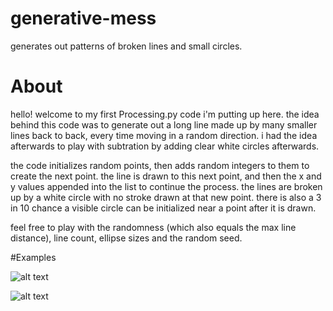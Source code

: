 # generative-mess
generates out patterns of broken lines and small circles.

# About

hello! welcome to my first Processing.py code i'm putting up here.
the idea behind this code was to generate out a long line made up by many smaller lines back to back, every time moving in a random direction. i had the idea afterwards to play with subtration by adding clear white circles afterwards.

the code initializes random points, then adds random integers to them to create the next point. the line is drawn to this next point, and then the x and y values appended into the list to continue the process.
the lines are broken up by a white circle with no stroke drawn at that new point.
there is also a 3 in 10 chance a visible circle can be initialized near a point after it is drawn.

feel free to play with the randomness (which also equals the max line distance), line count, ellipse sizes and the random seed.

#Examples

![alt text](https://mir-s3-cdn-cf.behance.net/project_modules/1400/0cbe5771890893.5bd4b5df114ea.png)

![alt text](https://mir-s3-cdn-cf.behance.net/project_modules/1400/85151571890893.5bd4b5df10fb3.png)
